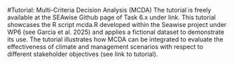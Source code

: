 #Tutorial: Multi-Criteria Decision Analysis (MCDA)
The tutorial is freely available at the SEAwise Github page of Task 6.x under link.
This tutorial showcases the R script mcda.R developed within the Seawise project under WP6 (see Garcìa et al. 2025) and applies a fictional dataset to demonstrate its use. The tutorial illustrates how MCDA can be integrated to evaluate the effectiveness of climate and management scenarios with respect to different stakeholder objectives (see link to tutorial).
